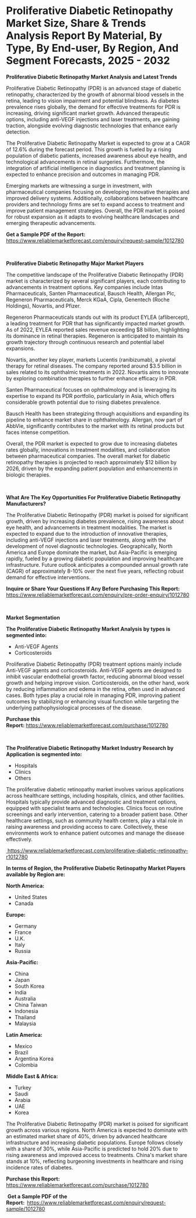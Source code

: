 <p><h1>Proliferative Diabetic Retinopathy Market Size, Share & Trends Analysis Report By Material, By Type, By End-user, By Region, And Segment Forecasts, 2025 - 2032</h1></p><p><strong>Proliferative Diabetic Retinopathy Market Analysis and Latest Trends</strong></p>
<p><p>Proliferative Diabetic Retinopathy (PDR) is an advanced stage of diabetic retinopathy, characterized by the growth of abnormal blood vessels in the retina, leading to vision impairment and potential blindness. As diabetes prevalence rises globally, the demand for effective treatments for PDR is increasing, driving significant market growth. Advanced therapeutic options, including anti-VEGF injections and laser treatments, are gaining traction, alongside evolving diagnostic technologies that enhance early detection.</p><p>The Proliferative Diabetic Retinopathy Market is expected to grow at a CAGR of 12.6% during the forecast period. This growth is fueled by a rising population of diabetic patients, increased awareness about eye health, and technological advancements in retinal surgeries. Furthermore, the integration of artificial intelligence in diagnostics and treatment planning is expected to enhance precision and outcomes in managing PDR.</p><p>Emerging markets are witnessing a surge in investment, with pharmaceutical companies focusing on developing innovative therapies and improved delivery systems. Additionally, collaborations between healthcare providers and technology firms are set to expand access to treatment and improve patient management strategies. Overall, the PDR market is poised for robust expansion as it adapts to evolving healthcare landscapes and emerging therapeutic advancements.</p></p>
<p><strong>Get a Sample PDF of the Report:&nbsp;</strong> <a href="https://www.reliablemarketforecast.com/enquiry/request-sample/1012780?utm_campaign=3284&utm_medium=2&utm_source=Github&utm_content=ia&utm_term=16042025&utm_id=proliferative-diabetic-retinopathy">https://www.reliablemarketforecast.com/enquiry/request-sample/1012780</a></p>
<p>&nbsp;</p>
<p><strong>Proliferative Diabetic Retinopathy Major Market Players</strong></p>
<p><p>The competitive landscape of the Proliferative Diabetic Retinopathy (PDR) market is characterized by several significant players, each contributing to advancements in treatment options. Key companies include Intas Pharmaceuticals, Santen Pharmaceutical, Bausch Health, Allergan Plc, Regeneron Pharmaceuticals, Merck KGaA, Cipla, Genentech (Roche Holdings), Novartis, and Pfizer.</p><p>Regeneron Pharmaceuticals stands out with its product EYLEA (aflibercept), a leading treatment for PDR that has significantly impacted market growth. As of 2022, EYLEA reported sales revenue exceeding $8 billion, highlighting its dominance in retinal therapies. Regeneron is anticipated to maintain its growth trajectory through continuous research and potential label expansions.</p><p>Novartis, another key player, markets Lucentis (ranibizumab), a pivotal therapy for retinal diseases. The company reported around $3.5 billion in sales related to its ophthalmic treatments in 2022. Novartis aims to innovate by exploring combination therapies to further enhance efficacy in PDR.</p><p>Santen Pharmaceutical focuses on ophthalmology and is leveraging its expertise to expand its PDR portfolio, particularly in Asia, which offers considerable growth potential due to rising diabetes prevalence.</p><p>Bausch Health has been strategizing through acquisitions and expanding its pipeline to enhance market share in ophthalmology. Allergan, now part of AbbVie, significantly contributes to the market with its retinal products but faces intense competition.</p><p>Overall, the PDR market is expected to grow due to increasing diabetes rates globally, innovations in treatment modalities, and collaboration between pharmaceutical companies. The overall market for diabetic retinopathy therapies is projected to reach approximately $12 billion by 2026, driven by the expanding patient population and enhancements in biologic therapies.</p></p>
<p>&nbsp;</p>
<p><strong>What Are The Key Opportunities For Proliferative Diabetic Retinopathy Manufacturers?</strong></p>
<p><p>The Proliferative Diabetic Retinopathy (PDR) market is poised for significant growth, driven by increasing diabetes prevalence, rising awareness about eye health, and advancements in treatment modalities. The market is expected to expand due to the introduction of innovative therapies, including anti-VEGF injections and laser treatments, along with the development of novel diagnostic technologies. Geographically, North America and Europe dominate the market, but Asia-Pacific is emerging rapidly, fueled by a growing diabetic population and improving healthcare infrastructure. Future outlook anticipates a compounded annual growth rate (CAGR) of approximately 8-10% over the next five years, reflecting robust demand for effective interventions.</p></p>
<p><strong>Inquire or Share Your Questions If Any Before Purchasing This Report:</strong> <a href="https://www.reliablemarketforecast.com/enquiry/pre-order-enquiry/1012780?utm_campaign=3284&utm_medium=2&utm_source=Github&utm_content=ia&utm_term=16042025&utm_id=proliferative-diabetic-retinopathy">https://www.reliablemarketforecast.com/enquiry/pre-order-enquiry/1012780</a></p>
<p>&nbsp;</p>
<p><strong>Market Segmentation</strong></p>
<p><strong>The Proliferative Diabetic Retinopathy Market Analysis by types is segmented into:</strong></p>
<p><ul><li>Anti-VEGF Agents</li><li>Corticosteroids</li></ul></p>
<p><p>Proliferative Diabetic Retinopathy (PDR) treatment options mainly include Anti-VEGF agents and corticosteroids. Anti-VEGF agents are designed to inhibit vascular endothelial growth factor, reducing abnormal blood vessel growth and helping improve vision. Corticosteroids, on the other hand, work by reducing inflammation and edema in the retina, often used in advanced cases. Both types play a crucial role in managing PDR, improving patient outcomes by stabilizing or enhancing visual function while targeting the underlying pathophysiological processes of the disease.</p></p>
<p><strong>Purchase this Report:&nbsp;</strong><a href="https://www.reliablemarketforecast.com/purchase/1012780?utm_campaign=3284&utm_medium=2&utm_source=Github&utm_content=ia&utm_term=16042025&utm_id=proliferative-diabetic-retinopathy">https://www.reliablemarketforecast.com/purchase/1012780</a></p>
<p>&nbsp;</p>
<p><strong>The Proliferative Diabetic Retinopathy Market Industry Research by Application is segmented into:</strong></p>
<p><ul><li>Hospitals</li><li>Clinics</li><li>Others</li></ul></p>
<p><p>The proliferative diabetic retinopathy market involves various applications across healthcare settings, including hospitals, clinics, and other facilities. Hospitals typically provide advanced diagnostic and treatment options, equipped with specialist teams and technologies. Clinics focus on routine screenings and early intervention, catering to a broader patient base. Other healthcare settings, such as community health centers, play a vital role in raising awareness and providing access to care. Collectively, these environments work to enhance patient outcomes and manage the disease effectively.</p></p>
<p><a href="https://www.reliablemarketforecast.com/proliferative-diabetic-retinopathy-r1012780?utm_campaign=3284&utm_medium=2&utm_source=Github&utm_content=ia&utm_term=16042025&utm_id=proliferative-diabetic-retinopathy">&nbsp;https://www.reliablemarketforecast.com/proliferative-diabetic-retinopathy-r1012780</a></p>
<p><strong>In terms of Region, the Proliferative Diabetic Retinopathy Market Players available by Region are:</strong></p>
<p>
    <p> <strong> North America: </strong>
        <ul>
            <li>United States</li>
            <li>Canada</li>
        </ul>
        </p> 
    <p> <strong> Europe: </strong>
        <ul>
            <li>Germany</li>
            <li>France</li>
            <li>U.K.</li>
            <li>Italy</li>
            <li>Russia</li>
        </ul>
        </p> 
    <p> <strong> Asia-Pacific: </strong>
        <ul>
            <li>China</li>
            <li>Japan</li>
            <li>South Korea</li>
            <li>India</li>
            <li>Australia</li>
            <li>China Taiwan</li>
            <li>Indonesia</li>
            <li>Thailand</li>
            <li>Malaysia</li>
        </ul>
        </p> 
    <p> <strong> Latin America: </strong>
        <ul>
            <li>Mexico</li>
            <li>Brazil</li>
            <li>Argentina Korea</li>
            <li>Colombia</li>
        </ul>
        </p> 
    <p> <strong> Middle East & Africa: </strong>
        <ul>
            <li>Turkey</li>
            <li>Saudi</li>
            <li>Arabia</li>
            <li>UAE</li>
            <li>Korea</li>
        </ul>
    </p>
    </p>
<p><p>The Proliferative Diabetic Retinopathy (PDR) market is poised for significant growth across various regions. North America is expected to dominate with an estimated market share of 40%, driven by advanced healthcare infrastructure and increasing diabetic populations. Europe follows closely with a share of 30%, while Asia-Pacific is predicted to hold 20% due to rising awareness and improved access to treatments. China's market share stands at 10%, reflecting burgeoning investments in healthcare and rising incidence rates of diabetes.</p></p>
<p><strong>Purchase this Report: </strong><a href="https://www.reliablemarketforecast.com/purchase/1012780?utm_campaign=3284&utm_medium=2&utm_source=Github&utm_content=ia&utm_term=16042025&utm_id=proliferative-diabetic-retinopathy">https://www.reliablemarketforecast.com/purchase/1012780</a></p>
<p>&nbsp;<strong>Get a Sample PDF of the Report:&nbsp;&nbsp;</strong><a href="https://www.reliablemarketforecast.com/enquiry/request-sample/1012780?utm_campaign=3284&utm_medium=2&utm_source=Github&utm_content=ia&utm_term=16042025&utm_id=proliferative-diabetic-retinopathy">https://www.reliablemarketforecast.com/enquiry/request-sample/1012780</a></p>
<p><strong></strong></p>
<p><p></p><p></p><p></p></p>